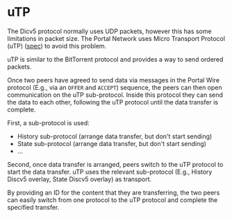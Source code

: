 # uTP

The Dicv5 protocol normally uses UDP packets, however this has some limitations
in packet size. The Portal Network uses Micro Transport Protocol (uTP)
([spec](https://github.com/ethereum/portal-network-specs/blob/master/discv5-utp.md))
to avoid this problem.

uTP is similar to the BitTorrent protocol and provides a way to send ordered packets.

Once two peers have agreed to send data via messages in the Portal Wire protocol (E.g., via
an `OFFER` and `ACCEPT`) sequence, the peers can then open communication on the uTP
sub-protocol. Inside this protocol they can send the data to each other, following the
uTP protocol until the data transfer is complete.

First, a sub-protocol is used:
- History sub-protocol (arrange data transfer, but don't start sending)
- State sub-protocol (arrange data transfer, but don't start sending)
- ...

Second, once data transfer is arranged, peers switch to the uTP protocol to start the
data transfer. uTP uses the relevant sub-protocol (E.g., History Discv5 overlay,
State Discv5 overlay) as transport. 

By providing an ID for the content that they are transferring, the two peers
can easily switch from one protocol to the uTP protocol and complete the specified transfer.
